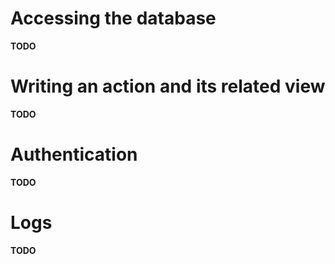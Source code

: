 # Accessing the database

**TODO**

# Writing an action and its related view

**TODO**

# Authentication

**TODO**

# Logs

**TODO**
